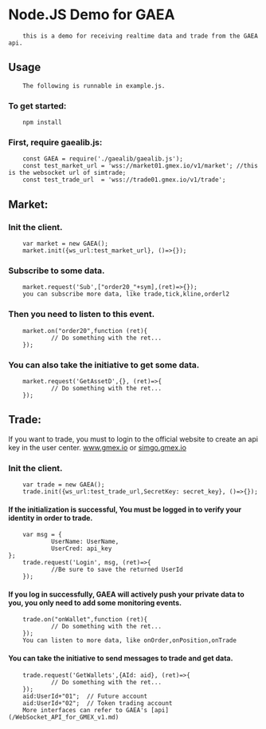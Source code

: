# Node.JS Demo for GAEA

        this is a demo for receiving realtime data and trade from the GAEA api.

## Usage
        The following is runnable in example.js.

### To get started:
        npm install

### First, require gaealib.js:
        const GAEA = require('./gaealib/gaealib.js');
        const test_market_url = 'wss://market01.gmex.io/v1/market'; //this is the websocket url of simtrade;
        const test_trade_url  = 'wss://trade01.gmex.io/v1/trade';

## Market:
### Init the client.
        var market = new GAEA();
        market.init({ws_url:test_market_url}, ()=>{});

### Subscribe to some data.
        market.request('Sub',["order20_"+sym],(ret)=>{});
        you can subscribe more data, like trade,tick,kline,orderl2

### Then you need to listen to this event.
        market.on("order20",function (ret){
                // Do something with the ret...
        });

### You can also take the initiative to get some data.
        market.request('GetAssetD',{}, (ret)=>{
                // Do something with the ret...
        });

## Trade:
If you want to trade, you must to login to the official website to create an api key in the user center.
        www.gmex.io or [simgo.gmex.io](simgo.gmex.io)

### Init the client.
        var trade = new GAEA();
        trade.init({ws_url:test_trade_url,SecretKey: secret_key}, ()=>{});

#### If the initialization is successful, You must be logged in to verify your identity in order to trade.
        var msg = {
                UserName: UserName,
                UserCred: api_key
  	};
        trade.request('Login', msg, (ret)=>{
                //Be sure to save the returned UserId
        });

#### If you log in successfully, GAEA will actively push your private data to you, you only need to add some monitoring events.
        trade.on("onWallet",function (ret){
                // Do something with the ret...
        });
        You can listen to more data, like onOrder,onPosition,onTrade

#### You can take the initiative to send messages to trade and get data.
        trade.request('GetWallets',{AId: aid}, (ret)=>{
                // Do something with the ret... 
        });
        aid:UserId+"01";  // Future account
        aid:UserId+"02";  // Token trading account
        More interfaces can refer to GAEA's [api](/WebSocket_API_for_GMEX_v1.md)
